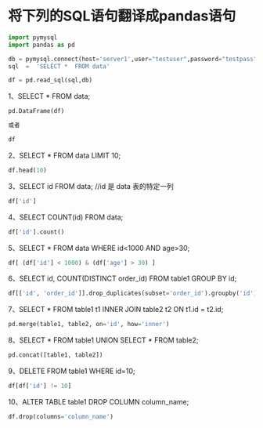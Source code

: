 # 将下列的SQL语句翻译成pandas语句

``` python
import pymysql
import pandas as pd

db = pymysql.connect(host='server1',user="testuser",password="testpass",database="testdb",port=3306)
sql  =  'SELECT *  FROM data'

df = pd.read_sql(sql,db)
```

1、SELECT * FROM data; 

``` python
pd.DataFrame(df)

或者

df
```

2、SELECT * FROM data LIMIT 10; 

``` python
df.head(10)
```

3、SELECT id FROM data; //id 是 data 表的特定一列

``` python
df['id']
```

4、SELECT COUNT(id) FROM data; 

``` python
df['id'].count()
```

5、SELECT * FROM data WHERE id<1000 AND age>30; 

``` python
df[ (df['id'] < 1000) & (df['age'] > 30) ]
```

6、SELECT id, COUNT(DISTINCT order_id) FROM table1 GROUP BY id; 

``` python
df[['id', 'order_id']].drop_duplicates(subset='order_id').groupby('id').count()
```

7、SELECT * FROM table1 t1 INNER JOIN table2 t2 ON t1.id = t2.id;

``` python
pd.merge(table1, table2, on='id', how='inner')
```

8、SELECT * FROM table1 UNION SELECT * FROM table2;

``` python
pd.concat([table1, table2])
```

9、DELETE FROM table1 WHERE id=10;

``` python
df[df['id'] != 10]
```

10、ALTER TABLE table1 DROP COLUMN column_name;

``` python
df.drop(columns='column_name')
```
